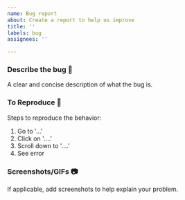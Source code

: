 ```yaml
---
name: Bug report
about: Create a report to help us improve
title: ''
labels: bug
assignees: ''

---
```


### Describe the bug :bug:
A clear and concise description of what the bug is.

### To Reproduce :book:
Steps to reproduce the behavior:
1. Go to '...'
2. Click on '....'
3. Scroll down to '....'
4. See error

### Screenshots/GIFs :camera:
If applicable, add screenshots to help explain your problem.
